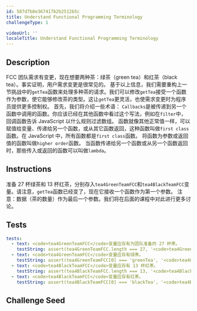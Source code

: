 ```yaml
---
id: 587d7b8e367417b2b2512b5c
title: Understand Functional Programming Terminology
challengeType: 1

videoUrl: ''
localeTitle: Understand Functional Programming Terminology
---
```


## Description
<section id='description'>
FCC 团队需求有变更，现在想要两种茶：绿茶（green tea）和红茶（black tea）。事实证明，用户需求变更是很常见的。
基于以上信息，我们需要重构上一节挑战中的<code>getTea</code>函数来处理多种茶的请求。我们可以修改<code>getTea</code>接受一个函数作为参数，使它能够修改茶的类型。这让<code>getTea</code>更灵活，也使需求变更时为程序员提供更多控制权。
首先，我们将介绍一些术语：
<code>Callbacks</code>是被传递到另一个函数中调用的函数。你应该已经在其他函数中看过这个写法，例如在<code>filter</code>中，回调函数告诉 JavaScript 以什么规则过滤数组。
函数就像其他正常值一样，可以赋值给变量、传递给另一个函数，或从其它函数返回，这种函数叫做<code>first class</code>函数。在 JavaScript 中，所有函数都是<code>first class</code>函数。
将函数为参数或返回值的函数叫做<code>higher order</code>函数。
当函数传递给另一个函数或从另一个函数返回时，那些传入或返回的函数可以叫做<code>lambda</code>。
</section>

## Instructions
<section id='instructions'>
准备 27 杯绿茶和 13 杯红茶，分别存入<code>tea4GreenTeamFCC</code>和<code>tea4BlackTeamFCC</code>变量。请注意，<code>getTea</code>函数已经变了，现在它接收一个函数作为第一个参数。
注意：数据（茶的数量）作为最后一个参数。我们将在后面的课程中对此进行更多讨论。
</section>

## Tests
<section id='tests'>

```yml
tests:
  - text: <code>tea4GreenTeamFCC</code>变量应存有为团队准备的 27 杯茶。
    testString: assert(tea4GreenTeamFCC.length === 27, '<code>tea4GreenTeamFCC</code>变量应存有为团队准备的 27 杯茶。');
  - text: <code>tea4GreenTeamFCC</code>变量应存有绿茶。
    testString: assert(tea4GreenTeamFCC[0] === 'greenTea', '<code>tea4GreenTeamFCC</code>变量应存有绿茶。');
  - text: <code>tea4BlackTeamFCC</code>变量应存有 13 杯红茶。
    testString: assert(tea4BlackTeamFCC.length === 13, '<code>tea4BlackTeamFCC</code>变量应存有 13 杯红茶。');
  - text: <code>tea4BlackTeamFCC</code>变量应存有红茶。
    testString: assert(tea4BlackTeamFCC[0] === 'blackTea', '<code>tea4BlackTeamFCC</code>变量应存有红茶。');

```

</section>

## Challenge Seed
<section id='challengeSeed'>















</section>

              